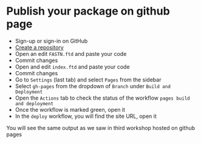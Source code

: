 # Publish your package on github page

- Sign-up or sign-in on GitHub
- [Create a repository](https://github.com/new?template_name=learning-template&template_owner=fastn-community)
- Open an edit `FASTN.ftd` and paste your code
- Commit changes
- Open and edit `index.ftd` and paste your code
- Commit changes
- Go to `Settings` (last tab) and select `Pages` from the sidebar
- Select `gh-pages` from the dropdown of `Branch` under `Build and Deployment`
- Open the `Actions` tab to check the status of the workflow `pages build and deployment`
- Once the workflow is marked green, open it
- In the `deploy` workflow, you will find the site URL, open it

You will see the same output as we saw in third workshop hosted on github pages


